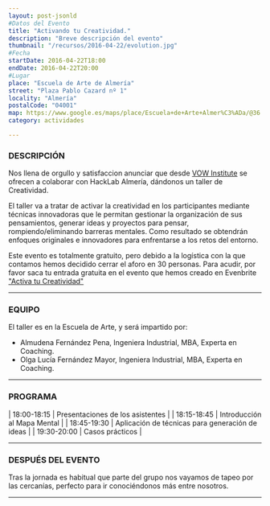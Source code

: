 ```yaml
---
layout: post-jsonld
#Datos del Evento
title: "Activando tu Creatividad."
description: "Breve descripción del evento"
thumbnail: "/recursos/2016-04-22/evolution.jpg"
#Fecha
startDate: 2016-04-22T18:00
endDate: 2016-04-22T20:00
#Lugar
place: "Escuela de Arte de Almería"
street: "Plaza Pablo Cazard nº 1"
locality: "Almería"
postalCode: "04001"
map: https://www.google.es/maps/place/Escuela+de+Arte+Almer%C3%ADa/@36.8370692,-2.4665208,17z/data=!3m1!4b1!4m2!3m1!1s0xd707603e054d929:0xcca96ce7336bfd31
category: actividades

---
```


### DESCRIPCIÓN

Nos llena de orgullo y satisfaccion anunciar que desde [VOW Institute](http://vowinstitute.com/el-equipo/)
se ofrecen a colaborar con HackLab Almería, dándonos un taller de Creatividad.

El taller va a tratar de activar la creatividad en los participantes mediante
técnicas innovadoras que le permitan gestionar la organización de sus pensamientos,
generar ideas y proyectos para pensar, rompiendo/eliminando barreras mentales.
Como resultado se obtendrán enfoques originales e innovadores para enfrentarse
a los retos del entorno.

Este evento es totalmente gratuito, pero debido a la logística con la que contamos
hemos decidido cerrar el aforo en 30 personas. Para acudir, por favor saca tu entrada
gratuita en el evento que hemos creado en Evenbrite ["Activa tu Creatividad"](https://www.eventbrite.es/e/entradas-activa-tu-creatividad-24732938886)

---

### EQUIPO

El taller es en la Escuela de Arte, y será impartido por:

- Almudena Fernández Pena, Ingeniera Industrial, MBA, Experta en Coaching.
- Olga Lucía Fernández Mayor, Ingeniera Industrial, MBA, Experta en Coaching.

---


### PROGRAMA


| 18:00-18:15   | Presentaciones de los asistentes  |
| 18:15-18:45   | Introducción al Mapa Mental |
| 18:45-19:30 	| Aplicación de técnicas para generación de ideas |
| 19:30-20:00 	| Casos prácticos |

---



### DESPUÉS DEL EVENTO

Tras la jornada es habitual que parte del grupo nos vayamos de tapeo por las cercanías, perfecto para ir conociéndonos más entre nosotros.

---
